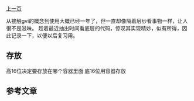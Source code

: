 <a href="../相关技术.md"> 上一页 </a>


从接触gvi的概念到使用大概已经一年了，但一直却像隔着层纱看事物一样，让人很不是滋味。
趁着最近抽出时间看底层的代码，惊叹其实现精妙，似有所得，因此记录一下，以便以后复习用。


## 存放
高16位决定要存放在哪个容器里面
底16位用容器存放


















## 参考文章
[1]: https://github.com/RoaringBitmap/RoaringBitmap

[2]: https://blog.csdn.net/xywtalk/article/details/50991738

[3]: https://www.cnblogs.com/565261641-fzh/p/7686757.html

[4]: https://www.cnblogs.com/blog-cq/p/5793529.html

[5]: https://blog.csdn.net/zgrjkflmkyc/article/details/12185143

[6]: https://blog.csdn.net/zgrjkflmkyc/article/details/12186139